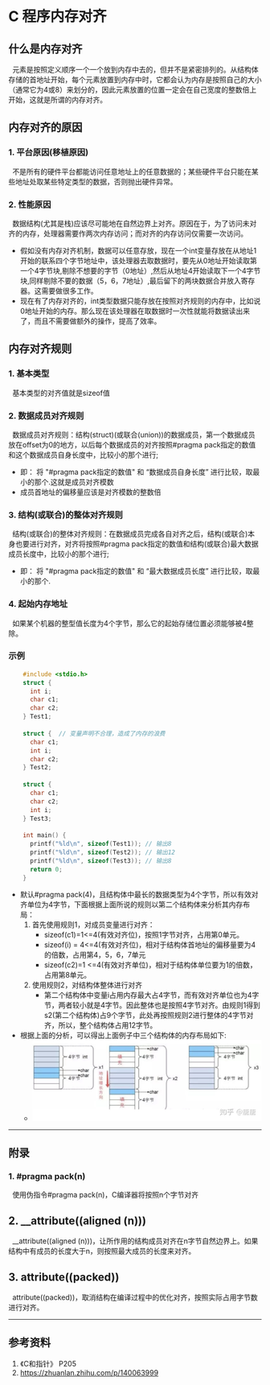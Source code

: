 # C 程序内存对齐
## 什么是内存对齐
&nbsp;&nbsp;元素是按照定义顺序一个一个放到内存中去的，但并不是紧密排列的。从结构体存储的首地址开始，每个元素放置到内存中时，它都会认为内存是按照自己的大小（通常它为4或8）来划分的，因此元素放置的位置一定会在自己宽度的整数倍上开始，这就是所谓的内存对齐。

## 内存对齐的原因
### 1. 平台原因(移植原因)
&nbsp;&nbsp;不是所有的硬件平台都能访问任意地址上的任意数据的；某些硬件平台只能在某些地址处取某些特定类型的数据，否则抛出硬件异常。

### 2. 性能原因
&nbsp;&nbsp;数据结构(尤其是栈)应该尽可能地在自然边界上对齐。原因在于，为了访问未对齐的内存，处理器需要作两次内存访问；而对齐的内存访问仅需要一次访问。
   + 假如没有内存对齐机制，数据可以任意存放，现在一个int变量存放在从地址1开始的联系四个字节地址中，该处理器去取数据时，要先从0地址开始读取第一个4字节块,剔除不想要的字节（0地址）,然后从地址4开始读取下一个4字节块,同样剔除不要的数据（5，6，7地址）,最后留下的两块数据合并放入寄存器。这需要做很多工作。
   + 现在有了内存对齐的，int类型数据只能存放在按照对齐规则的内存中，比如说0地址开始的内存。那么现在该处理器在取数据时一次性就能将数据读出来了，而且不需要做额外的操作，提高了效率。

## 内存对齐规则
### 1. 基本类型
&nbsp;&nbsp;基本类型的对齐值就是sizeof值

### 2. 数据成员对齐规则
&nbsp;&nbsp;数据成员对齐规则：结构(struct)(或联合(union))的数据成员，第一个数据成员放在offset为0的地方，以后每个数据成员的对齐按照#pragma pack指定的数值和这个数据成员自身长度中，比较小的那个进行;
  + 即：  将 "#pragma pack指定的数值" 和 “数据成员自身长度” 进行比较，取最小的那个.这就是成员对齐模数
  + 成员首地址的偏移量应该是对齐模数的整数倍

### 3. 结构(或联合)的整体对齐规则
&nbsp;&nbsp;结构(或联合)的整体对齐规则：在数据成员完成各自对齐之后，结构(或联合)本身也要进行对齐，对齐将按照#pragma pack指定的数值和结构(或联合)最大数据成员长度中，比较小的那个进行;
  + 即：  将 "#pragma pack指定的数值" 和 “最大数据成员长度” 进行比较，取最小的那个.
### 4. 起始内存地址
&nbsp;&nbsp;如果某个机器的整型值长度为4个字节，那么它的起始存储位置必须能够被4整除。

### 示例
```c
    #include <stdio.h>
    struct {
      int i;
      char c1;
      char c2;
    } Test1;

    struct {  // 变量声明不合理，造成了内存的浪费
      char c1;
      int i;
      char c2;
    } Test2;

    struct {
      char c1;
      char c2;
      int i;
    } Test3;

    int main() {
      printf("%ld\n", sizeof(Test1)); // 输出8
      printf("%ld\n", sizeof(Test2)); // 输出12
      printf("%ld\n", sizeof(Test3)); // 输出8
      return 0;
    }
```
+ 默认#pragma pack(4)，且结构体中最长的数据类型为4个字节，所以有效对齐单位为4字节，下面根据上面所说的规则以第二个结构体来分析其内存布局： 
  1. 首先使用规则1，对成员变量进行对齐：
     - sizeof(c1)=1<=4(有效对齐位)，按照1字节对齐，占用第0单元。
     - sizeof(i) = 4<=4(有效对齐位)，相对于结构体首地址的偏移量要为4的倍数，占用第4，5，6，7单元 
     - sizeof(c2)=1 <=4(有效对齐单位)，相对于结构体单位要为1的倍数，占用第8单元。
  2. 使用规则2，对结构体整体进行对齐 
     - 第二个结构体中变量i占用内存最大占4字节，而有效对齐单位也为4字节，两者较小就是4字节。因此整体也是按照4字节对齐。由规则1得到s2(第二个结构体)占9个字节，此处再按照规则2进行整体的4字节对齐，所以，整个结构体占用12字节。
+ 根据上面的分析，可以得出上面例子中三个结构体的内存布局如下: 
    - <img src="./pics/c_mem_001.jpg"/>
---
## 附录
### 1. #pragma pack(n)
&nbsp;&nbsp;使用伪指令#pragma pack(n)，C编译器将按照n个字节对齐
## 2. __attribute((aligned (n)))
&nbsp;&nbsp;__attribute((aligned (n)))，让所作用的结构成员对齐在n字节自然边界上。如果结构中有成员的长度大于n，则按照最大成员的长度来对齐。
## 3. attribute((packed))
&nbsp;&nbsp;attribute((packed))，取消结构在编译过程中的优化对齐，按照实际占用字节数进行对齐。

---
## 参考资料
1.  《C和指针》 P205
2.  https://zhuanlan.zhihu.com/p/140063999